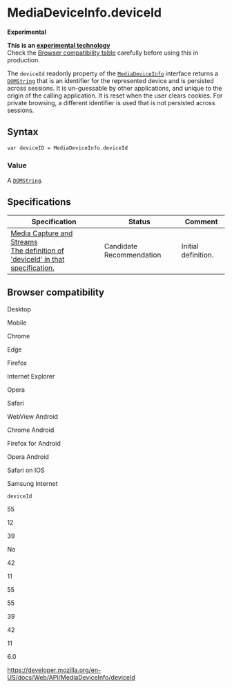 MediaDeviceInfo.deviceId
========================

**Experimental**

**This is an [experimental technology](https://developer.mozilla.org/en-US/docs/MDN/Guidelines/Conventions_definitions#experimental)**  
Check the [Browser compatibility table](#browser_compatibility) carefully before using this in production.

The `deviceId` readonly property of the [`MediaDeviceInfo`](../mediadeviceinfo) interface returns a [`DOMString`](../domstring) that is an identifier for the represented device and is persisted across sessions. It is un-guessable by other applications, and unique to the origin of the calling application. It is reset when the user clears cookies. For private browsing, a different identifier is used that is not persisted across sessions.

Syntax
------

    var deviceID = MediaDeviceInfo.deviceId

### Value

A [`DOMString`](../domstring).

Specifications
--------------

<table><thead><tr class="header"><th>Specification</th><th>Status</th><th>Comment</th></tr></thead><tbody><tr class="odd"><td><a href="https://w3c.github.io/mediacapture-main/#dom-mediadeviceinfo-deviceid">Media Capture and Streams<br />
<span class="small">The definition of 'deviceId' in that specification.</span></a></td><td><span class="spec-cr">Candidate Recommendation</span></td><td>Initial definition.</td></tr></tbody></table>

Browser compatibility
---------------------

Desktop

Mobile

Chrome

Edge

Firefox

Internet Explorer

Opera

Safari

WebView Android

Chrome Android

Firefox for Android

Opera Android

Safari on IOS

Samsung Internet

`deviceId`

55

12

39

No

42

11

55

55

39

42

11

6.0

<a href="https://developer.mozilla.org/en-US/docs/Web/API/MediaDeviceInfo/deviceId" class="_attribution-link">https://developer.mozilla.org/en-US/docs/Web/API/MediaDeviceInfo/deviceId</a>
